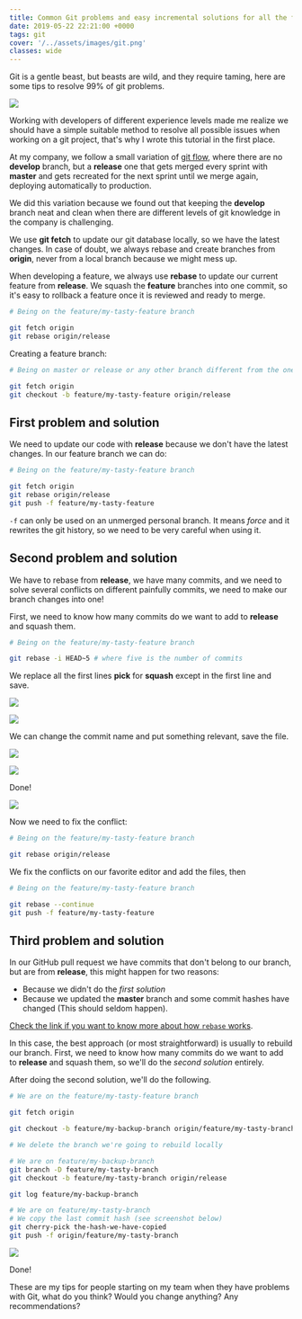 ```yaml
---
title: Common Git problems and easy incremental solutions for all the family
date: 2019-05-22 22:21:00 +0000
tags: git
cover: '/../assets/images/git.png'
classes: wide
---
```


Git is a gentle beast, but beasts are wild, and they require taming, here are some tips
to resolve 99% of git problems.

![](https://media.giphy.com/media/3oEduIpnblLzPwzJPG/giphy.gif)

Working with developers of different experience levels made me realize we should have
a simple suitable method to resolve all possible issues when working on a git project, that's why
I wrote this tutorial in the first place.

At my company, we follow a small variation of [git flow](https://es.atlassian.com/git/tutorials/comparing-workflows/gitflow-workflow),
where there are no **develop** branch, but a **release** one
that gets merged every sprint with **master** and gets recreated for the next sprint until we merge again,
deploying automatically to production.

We did this variation because we found out that keeping the **develop** branch neat and clean
when there are different levels of git knowledge in the company is challenging.

We use **git fetch** to update our git database locally, so we have the latest changes. In case of doubt, we always
rebase and create branches from **origin**, never from a local branch because we might mess up.

When developing a feature, we always use **rebase** to update our current feature from **release**.
We squash the **feature** branches into one commit, so it's easy to rollback a feature once it is reviewed and ready to merge.

```bash
# Being on the feature/my-tasty-feature branch

git fetch origin
git rebase origin/release
```

Creating a feature branch:

```bash
# Being on master or release or any other branch different from the one created

git fetch origin
git checkout -b feature/my-tasty-feature origin/release
```

## First problem and solution

We need to update our code with **release** because we don't have the latest changes. In our
feature branch we can do:

```bash
# Being on the feature/my-tasty-feature branch

git fetch origin
git rebase origin/release
git push -f feature/my-tasty-feature
```

`-f` can only be used on an unmerged personal branch. It means *force* and it rewrites
the git history, so we need to be very careful when using it.

## Second problem and solution

We have to rebase from **release**, we have many commits, and we need to solve several conflicts on different painfully
commits, we need to make our branch changes into one!

First, we need to know how many commits do we want to add
to **release** and squash them.

```bash
# Being on the feature/my-tasty-feature branch

git rebase -i HEAD~5 # where five is the number of commits
```

We replace all the first lines **pick** for **squash** except in the first line and save.

![](/../assets/images/git-problems1.png)

![](/../assets/images/git-problems2.png)

We can change the commit name and put something relevant, save the file.

![](/../assets/images/git-problems3.png)

![](/../assets/images/git-problems4.png)

Done!

![](/../assets/images/git-problems5.png)

Now we need to fix the conflict:

```bash
# Being on the feature/my-tasty-feature branch

git rebase origin/release
```

We fix the conflicts on our favorite editor and add the files, then

```bash
# Being on the feature/my-tasty-feature branch

git rebase --continue
git push -f feature/my-tasty-feature
```

## Third problem and solution

In our GitHub pull request we have commits that don't belong to our branch, but are
from **release**, this might happen for two reasons:

- Because we didn't do the *first solution*
- Because we updated the **master** branch and some commit hashes have changed (This should seldom happen).

[Check the link if you want to know more about how `rebase` works](https://es.atlassian.com/git/tutorials/rewriting-history/git-rebase).

In this case, the best approach (or most straightforward) is usually to rebuild our branch.
First, we need to know how many commits do we want to add
to **release** and squash them, so we'll do the *second solution* entirely.

After doing the second solution, we'll do the following.

```bash
# We are on the feature/my-tasty-feature branch

git fetch origin

git checkout -b feature/my-backup-branch origin/feature/my-tasty-branch

# We delete the branch we're going to rebuild locally

# We are on feature/my-backup-branch
git branch -D feature/my-tasty-branch
git checkout -b feature/my-tasty-branch origin/release

git log feature/my-backup-branch

# We are on feature/my-tasty-branch
# We copy the last commit hash (see screenshot below)
git cherry-pick the-hash-we-have-copied
git push -f origin/feature/my-tasty-branch
```

![](/../assets/images/git-problems6.png)

Done!

These are my tips for people starting on my team when they have problems with Git,
what do you think? Would you change anything? Any recommendations?
